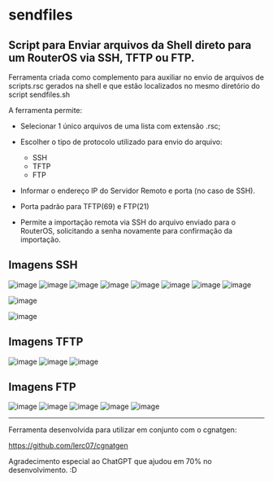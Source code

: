 # sendfiles
Script para Enviar arquivos da Shell direto para um RouterOS via SSH, TFTP ou FTP.
---------------------------

Ferramenta criada como complemento para auxiliar no envio de arquivos de scripts.rsc gerados na shell e que estão localizados no mesmo diretório do script sendfiles.sh

A ferramenta permite:

- Selecionar 1 único arquivos de uma lista com extensão .rsc;
- Escolher o tipo de protocolo utilizado para envio do arquivo:
  - SSH
  - TFTP
  - FTP
- Informar o endereço IP do Servidor Remoto e porta (no caso de SSH).
- Porta padrão para TFTP(69) e FTP(21)

- Permite a importação remota via SSH do arquivo enviado para o RouterOS, solicitando a senha novamente para confirmação da importação.

Imagens SSH
------------------------------

![image](https://github.com/lerc07/sendfiles/assets/151892038/26bc5733-0e0a-4cd4-bd47-d243da768778)
![image](https://github.com/lerc07/sendfiles/assets/151892038/c7a65056-caca-41d4-adce-c4cc322dae23)
![image](https://github.com/lerc07/sendfiles/assets/151892038/40a7fa42-f6fa-4780-9023-59606cb01823)
![image](https://github.com/lerc07/sendfiles/assets/151892038/e71e9874-1f9a-42bb-863b-8781241b8c29)
![image](https://github.com/lerc07/sendfiles/assets/151892038/c665c39d-f7ec-4a3f-ac1f-51268b6acdf5)
![image](https://github.com/lerc07/sendfiles/assets/151892038/c5db934e-7bb2-4a89-b617-0625e296399f)
![image](https://github.com/lerc07/sendfiles/assets/151892038/d053ff6a-fd77-49f8-a787-c7d56c2a0376)
![image](https://github.com/lerc07/sendfiles/assets/151892038/988596f6-2171-41ba-b7f2-d0f82d9c2227)

![image](https://github.com/lerc07/sendfiles/assets/151892038/bee04f37-6520-4d5f-883e-532da403bb52)

![image](https://github.com/lerc07/sendfiles/assets/151892038/1bd7dd57-3604-49e0-87fb-4c66dee64676)

Imagens TFTP
------------------------

![image](https://github.com/lerc07/sendfiles/assets/151892038/108e825b-72a9-4ed4-975a-bc57c9f0b828)
![image](https://github.com/lerc07/sendfiles/assets/151892038/8cca02ad-5d78-4c2f-9ca9-e0e2298be5fd)
![image](https://github.com/lerc07/sendfiles/assets/151892038/a0a5699d-aa3a-4535-9883-73792b7b7064)

Imagens FTP
------------------------

![image](https://github.com/lerc07/sendfiles/assets/151892038/cdce926a-a17c-4d83-bd61-f530123d2f9a)
![image](https://github.com/lerc07/sendfiles/assets/151892038/0a843c98-54f5-4712-950d-cfb462ce0bef)
![image](https://github.com/lerc07/sendfiles/assets/151892038/f7390b4d-d1bc-4b16-b49e-9519c23d8c3a)
![image](https://github.com/lerc07/sendfiles/assets/151892038/22d4dc91-ec86-402d-b1be-38043e8cf0c2)
![image](https://github.com/lerc07/sendfiles/assets/151892038/a638e2d9-043b-48c2-b345-a49166972090)

-----------------------

Ferramenta desenvolvida para utilizar em conjunto com o cgnatgen:

https://github.com/lerc07/cgnatgen

Agradecimento especial ao ChatGPT que ajudou em 70% no desenvolvimento. :D
 
